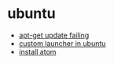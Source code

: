 ubuntu
======

- [apt-get update failing](https://github.com/mlin6436/eden/blob/master/ubuntu/apt-get%20update%20failing.md)
- [custom launcher in ubuntu](https://github.com/mlin6436/eden/blob/master/ubuntu/custom%20launcher%20in%20ubuntu.md)
- [install atom](https://github.com/mlin6436/eden/blob/master/ubuntu/install%20atom.md)
